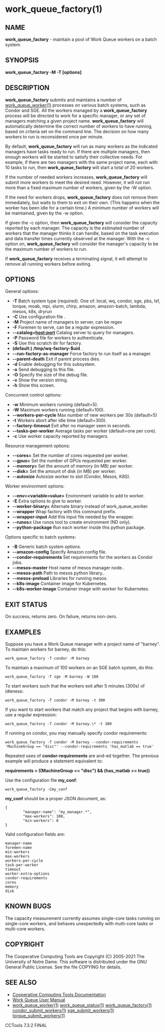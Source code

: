 






















# work_queue_factory(1)

## NAME
**work_queue_factory** - maintain a pool of Work Queue workers on a batch system.

## SYNOPSIS
****work_queue_factory -M <project-name> -T <batch-type> [options]****

## DESCRIPTION
**work_queue_factory** submits and maintains a number
of [work_queue_worker(1)](work_queue_worker.md) processes on various batch systems, such as
Condor and SGE.  All the workers managed by a **work_queue_factory** process
will be directed to work for a specific manager, or any set of managers matching
a given project name.  **work_queue_factory** will automatically determine
the correct number of workers to have running, based on criteria set on
the command line.  The decision on how many workers to run is reconsidered
once per minute.

By default, **work_queue_factory** will run as many workers as the
indicated managers have tasks ready to run.  If there are multiple
managers, then enough workers will be started to satisfy their collective needs.
For example, if there are two managers with the same project name, each with
10 tasks to run, then **work_queue_factory** will start a total of 20 workers.

If the number of needed workers increases, **work_queue_factory** will submit
more workers to meet the desired need.  However, it will not run more than
a fixed maximum number of workers, given by the -W option.

If the need for workers drops, **work_queue_factory** does not remove them immediately,
but waits to them to exit on their own.  (This happens when the worker has been idle
for a certain time.)  A minimum number of workers will be maintained, given
by the -w option.

If given the -c option, then **work_queue_factory** will consider the capacity
reported by each manager.  The capacity is the estimated number of workers
that the manager thinks it can handle, based on the task execution and data
transfer times currently observed at the manager.  With the -c option on,
**work_queue_factory** will consider the manager's capacity to be the maximum
number of workers to run.

If **work_queue_factory** receives a terminating signal, it will attempt to
remove all running workers before exiting.

## OPTIONS

General options:


- **-T** 
Batch system type (required). One of: local, wq, condor, sge, pbs, lsf, torque, moab, mpi, slurm, chirp, amazon, amazon-batch, lambda, mesos, k8s, dryrun
- **-C** 
 Use configuration file <file>.
- **-M** 
 Project name of managers to server, can be regex
- **-F** 
 Foremen to serve, can be a regular expression.
- **--catalog=<host:port>** 
 Catalog server to query for managers.
- **-P** 
 Password file for workers to authenticate.
- **-S** 
 Use this scratch dir for factory.
- **(default:)
 /tmp/wq-factory-$uid** .
- **--run-factory-as-manager** 
 Force factory to run itself as a manager.
- **--parent-death** 
 Exit if parent process dies.
- **-d** 
 Enable debugging for this subsystem.
- **-o** 
 Send debugging to this file.
- **-O** 
 Specify the size of the debug file.
- **-v** 
 Show the version string.
- **-h** 
 Show this screen.


Concurrent control options:


- **-w** 
 Minimum workers running (default=5).
- **-W** 
 Maximum workers running (default=100).
- **--workers-per-cycle** 
 Max number of new workers per 30s (default=5)
- **-t** 
 Workers abort after idle time (default=300).
- **--factory-timeout** 
 Exit after no manager seen in <n> seconds.
- **--tasks-per-worker** 
 Average tasks per worker (default=one per core).
- **-c** 
 Use worker capacity reported by managers.


Resource management options:

- **--cores=<n>** 
 Set the number of cores requested per worker.
- **--gpus=<n>** 
 Set the number of GPUs requested per worker.
- **--memory=<mb>** 
 Set the amount of memory (in MB) per worker.
- **--disk=<mb>** 
 Set the amount of disk (in MB) per worker.
- **--autosize** 
 Autosize worker to slot (Condor, Mesos, K8S).


Worker environment options:

- **--env=<variable=value>** 
 Environment variable to add to worker.
- **-E** 
 Extra options to give to worker.
- **--worker-binary=<file>** 
 Alternate binary instead of work_queue_worker.
- **--wrapper** 
 Wrap factory with this command prefix.
- **--wrapper-input** 
 Add this input file needed by the wrapper.
- **--runos=<img>** 
 Use runos tool to create environment (ND only).
- **--python-package** 
 Run each worker inside this python package.


Options  specific to batch systems:

- **-B** 
 Generic batch system options.
- **--amazon-config** 
 Specify Amazon config file.
- **--condor-requirements** 
 Set requirements for the workers as Condor jobs.
- **--mesos-master** 
 Host name of mesos manager node..
- **--mesos-path** 
 Path to mesos python library..
- **--mesos-preload** 
 Libraries for running mesos.
- **--k8s-image** 
 Container image for Kubernetes.
- **--k8s-worker-image** 
 Container image with worker for Kubernetes.


## EXIT STATUS
On success, returns zero. On failure, returns non-zero.

## EXAMPLES

Suppose you have a Work Queue manager with a project name of "barney".
To maintain workers for barney, do this:

```
work_queue_factory -T condor -M barney
```

To maintain a maximum of 100 workers on an SGE batch system, do this:

```
work_queue_factory -T sge -M barney -W 100
```

To start workers such that the workers exit after 5 minutes (300s) of idleness:

```
work_queue_factory -T condor -M barney -t 300
```

If you want to start workers that match any project that begins
with barney, use a regular expression:

```
work_queue_factory -T condor -M barney.\* -t 300
```

If running on condor, you may manually specify condor requirements:

```
work_queue_factory -T condor -M barney --condor-requirements 'MachineGroup == "disc"' --condor-requirements 'has_matlab == true'
```

Repeated uses of **condor-requirements** are and-ed together. The previous example will produce a statement equivalent to:

**requirements = ((MachineGroup == "disc") && (has_matlab == true))**

Use the configuration file **my_conf**:

```
work_queue_factory -Cmy_conf
```

**my_conf** should be a proper JSON document, as:
```
{
        "manager-name": "my_manager.*",
        "max-workers": 100,
        "min-workers": 0
}
```

Valid configuration fields are:

```
manager-name
foremen-name
min-workers
max-workers
workers-per-cycle
task-per-worker
timeout
worker-extra-options
condor-requirements
cores
memory
disk
```

## KNOWN BUGS

The capacity measurement currently assumes single-core tasks running on single-core
workers, and behaves unexpectedly with multi-core tasks or multi-core workers.

## COPYRIGHT
The Cooperative Computing Tools are Copyright (C) 2005-2021 The University of Notre Dame.  This software is distributed under the GNU General Public License.  See the file COPYING for details.

## SEE ALSO


- [Cooperative Computing Tools Documentation]("../index.html")
- [Work Queue User Manual]("../workqueue.html")
- [work_queue_worker(1)](work_queue_worker.md) [work_queue_status(1)](work_queue_status.md) [work_queue_factory(1)](work_queue_factory.md) [condor_submit_workers(1)](condor_submit_workers.md) [sge_submit_workers(1)](sge_submit_workers.md) [torque_submit_workers(1)](torque_submit_workers.md) 


CCTools 7.3.2 FINAL
